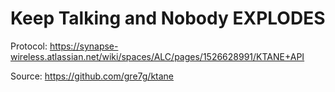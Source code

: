 Keep Talking and Nobody EXPLODES
================================

Protocol: https://synapse-wireless.atlassian.net/wiki/spaces/ALC/pages/1526628991/KTANE+API

Source: https://github.com/gre7g/ktane
